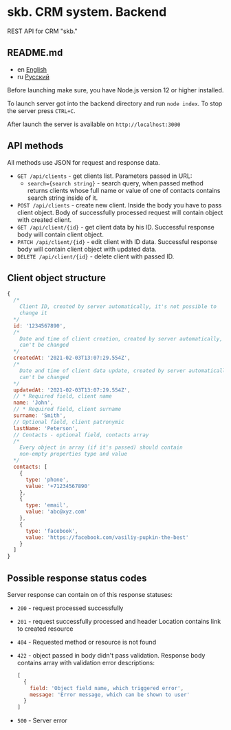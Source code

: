 # skb. CRM system. Backend

REST API for CRM "skb."

## README.md

* en [English](README.md)
* ru [Русский](readme/README.ru.md)

Before launching make sure, you have Node.js version 12 or higher installed.

To launch server got into the backend directory and run `node index`.
To stop the server press `CTRL+C`.

After launch the server is available on `http://localhost:3000`

## API methods

All methods use JSON for request and response data.

* `GET /api/clients` - get clients list.
  Parameters passed in URL:
  * `search={search string}` - search query, when passed method returns clients
    whose full name or value of one of contacts contains search string
    inside of it.
* `POST /api/clients` - create new client. Inside the body you have to pass
  client object. Body of successfully processed request will contain object
  with created client.
* `GET /api/client/{id}` - get client data by his ID. Successful response
  body will contain client object.
* `PATCH /api/client/{id}` - edit client with ID data. Successful response
  body will contain client object with updated data.
* `DELETE /api/client/{id}` - delete client with passed ID.

## Client object structure

```javascript
{
  /*
    Client ID, created by server automatically, it's not possible to 
    change it
  */
  id: '1234567890',
  /*
    Date and time of client creation, created by server automatically,
    can't be changed
  */
  createdAt: '2021-02-03T13:07:29.554Z',
  /*
    Date and time of client data update, created by server automatically,
    can't be changed
  */
  updatedAt: '2021-02-03T13:07:29.554Z',
  // * Required field, client name
  name: 'John',
  // * Required field, client surname
  surname: 'Smith',
  // Optional field, client patronymic
  lastName: 'Peterson',
  // Contacts - optional field, contacts array
  /*
    Every object in array (if it's passed) should contain
    non-empty properties type and value
  */
  contacts: [
    {
      type: 'phone',
      value: '+71234567890'
    },
    {
      type: 'email',
      value: 'abc@xyz.com'
    },
    {
      type: 'facebook',
      value: 'https://facebook.com/vasiliy-pupkin-the-best'
    }
  ]
}
```

## Possible response status codes

Server response can contain on of this response statuses:

* `200` - request processed successfully
* `201` - request successfully processed and header Location contains
  link to created resource
* `404` - Requested method or resource is not found
* `422` - object passed in body didn't pass validation. Response body
  contains array with validation error descriptions:

  ```javascript
  [
    {
      field: 'Object field name, which triggered error',
      message: 'Error message, which can be shown to user'
    }
  ]
  ```

* `500` - Server error
